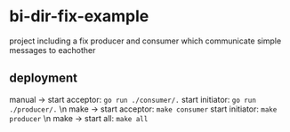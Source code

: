 # bi-dir-fix-example

project including a fix producer and consumer which communicate simple messages
to eachother

## deployment

manual -> start acceptor: `go run ./consumer/.` start initiator:
`go run ./producer/.` \n make -> start acceptor: `make consumer` start
initiator: `make producer` \n make -> start all: `make all`
